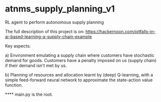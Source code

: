 # atnms_supply_planning_v1
RL agent to perform autonomous supply planning

The full description of this project is on: https://hackernoon.com/pitfalls-in-ai-based-learning-a-supply-chain-example

Key aspects:

a) Environment emulating a supply chain where customers have stochastic demand for goods. Customers have a penalty imposed on us (supply chain) if their demand isn't met by us.

b) Planning of resources and allocation learnt by (deep) Q-learning, with a simple feed-forward neural network to approximate the state-action value function.


**** main.py is the root.
